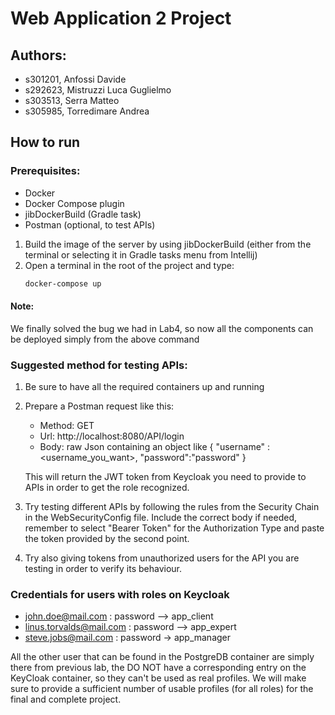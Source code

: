 # Web Application 2 Project
## Authors:
- s301201, Anfossi Davide
- s292623, Mistruzzi Luca Guglielmo
- s303513, Serra Matteo
- s305985, Torredimare Andrea

## How to run 
### Prerequisites:
- Docker
- Docker Compose plugin
- jibDockerBuild (Gradle task)
- Postman (optional, to test APIs)

1. Build the image of the server by using jibDockerBuild (either from the terminal or selecting it in Gradle tasks menu from Intellij)
2. Open a terminal in the root of the project and type:
   ```sh
   docker-compose up
   ```
#### Note:
We finally solved the bug we had in Lab4, so now all the components can be deployed simply from the above command

### Suggested method for testing APIs:
1. Be sure to have all the required containers up and running
2. Prepare a Postman request like this: 
   - Method: GET
   - Url: http://localhost:8080/API/login
   - Body: raw Json containing an object like { "username" : <username_you_want>, "password":"password" }
   
    This will return the JWT token from Keycloak you need to provide to APIs in order to get the role recognized.

3. Try testing different APIs by following the rules from the Security Chain in the WebSecurityConfig file. Include the correct body if needed, remember to select "Bearer Token" for the Authorization Type and paste the token provided by the second point.

4. Try also giving tokens from unauthorized users for the API you are testing in order to verify its behaviour.

### Credentials for users with roles on Keycloak
- john.doe@mail.com : password --> app_client
- linus.torvalds@mail.com : password --> app_expert
- steve.jobs@mail.com : password -> app_manager

All the other user that can be found in the PostgreDB container are simply there from previous lab, the DO NOT have a corresponding entry on the KeyCloak container, so they can't be used as real profiles.
We will make sure to provide a sufficient number of usable profiles (for all roles) for the final and complete project.
